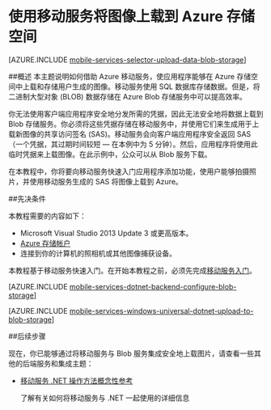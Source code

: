 <properties
	pageTitle="将图像从通用 Windows 应用上载到 Azure Blob 存储 | Azure"
	description="了解如何使用 .NET 后端移动服务将图像上载到 Azure Blob 存储和从通用 Windows 应用访问图像。"
	documentationCenter="windows"
	authors="ggailey777"
	services="mobile-services,storage"
	manager="dwrede"
	editor=""/>

<tags 
	ms.service="mobile-services" 
	ms.date="07/13/2015" 
	wacn.date="01/29/2016"/>

# 使用移动服务将图像上载到 Azure 存储空间

[AZURE.INCLUDE [mobile-services-selector-upload-data-blob-storage](../../includes/mobile-services-selector-upload-data-blob-storage.md)]

##概述
本主题说明如何借助 Azure 移动服务，使应用程序能够在 Azure 存储空间中上载和存储用户生成的图像。移动服务使用 SQL 数据库存储数据。但是，将二进制大型对象 (BLOB) 数据存储在 Azure Blob 存储服务中可以提高效率。

你无法使用客户端应用程序安全地分发所需的凭据，因此无法安全地将数据上载到 Blob 存储服务。你必须将这些凭据存储在移动服务中，并使用它们来生成用于上载新图像的共享访问签名 (SAS)。移动服务会向客户端应用程序安全返回 SAS（一个凭据，其过期时间较短 &mdash; 在本例中为 5 分钟）。然后，应用程序将使用此临时凭据来上载图像。在此示例中，公众可以从 Blob 服务下载。

在本教程中，你将要向移动服务快速入门应用程序添加功能，使用户能够拍摄照片，并使用移动服务生成的 SAS 将图像上载到 Azure。

##先决条件

本教程需要的内容如下：

+ Microsoft Visual Studio 2013 Update 3 或更高版本。
+ [Azure 存储帐户](/documentation/articles/storage-create-storage-account/)
+ 连接到你的计算机的照相机或其他图像捕获设备。

本教程基于移动服务快速入门。在开始本教程之前，必须先完成[移动服务入门]。

[AZURE.INCLUDE [mobile-services-dotnet-backend-configure-blob-storage](../../includes/mobile-services-dotnet-backend-configure-blob-storage.md)]

[AZURE.INCLUDE [mobile-services-windows-universal-dotnet-upload-to-blob-storage](../../includes/mobile-services-windows-universal-dotnet-upload-to-blob-storage.md)]

##后续步骤

现在，你已能够通过将移动服务与 Blob 服务集成安全地上载图片，请查看一些其他的后端服务和集成主题：

+ [移动服务 .NET 操作方法概念性参考](/documentation/articles/mobile-services-dotnet-how-to-use-client-library/)

     了解有关如何将移动服务与 .NET 一起使用的详细信息
 
<!-- Anchors. -->
[Install the Storage Client library]: #install-storage-client
[Update the client app to capture images]: #add-select-images
[Install the storage client in the mobile service project]: #storage-client-server
[Update the TodoItem definition in the data model]: #update-data-model
[Update the table controller to generate an SAS]: #update-scripts
[Upload images to test the app]: #test
[Next Steps]: #next-steps

<!-- Images. -->

<!-- URLs. -->
[移动服务入门]: /documentation/articles/mobile-services-dotnet-backend-windows-store-dotnet-get-started/
[Azure 经典管理门户]: https://manage.windowsazure.cn
[How To Create a Storage Account]: /documentation/articles/storage-create-storage-account/
[Azure Storage Client library for Store apps]: http://go.microsoft.com/fwlink/p/?LinkId=276866
 

<!---HONumber=Mooncake_0118_2016-->